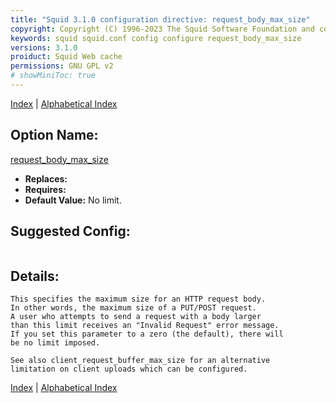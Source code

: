 ```yaml
---
title: "Squid 3.1.0 configuration directive: request_body_max_size"
copyright: Copyright (C) 1996-2023 The Squid Software Foundation and contributors
keywords: squid squid.conf config configure request_body_max_size
versions: 3.1.0
proiduct: Squid Web cache
permissions: GNU GPL v2
# showMiniToc: true
---
```

[Index](index#toc_request_body_max_size) | [Alphabetical Index](index_all#toc_request_body_max_size)

## Option Name:
[request_body_max_size](#request_body_max_size)
 * **Replaces:** 
 * **Requires:** 
 * **Default Value:** No limit.


## Suggested Config:
```plaintext

```

## Details:

	This specifies the maximum size for an HTTP request body.
	In other words, the maximum size of a PUT/POST request.
	A user who attempts to send a request with a body larger
	than this limit receives an "Invalid Request" error message.
	If you set this parameter to a zero (the default), there will
	be no limit imposed.

	See also client_request_buffer_max_size for an alternative
	limitation on client uploads which can be configured.



[Index](index#toc_request_body_max_size) | [Alphabetical Index](index_all#toc_request_body_max_size)

